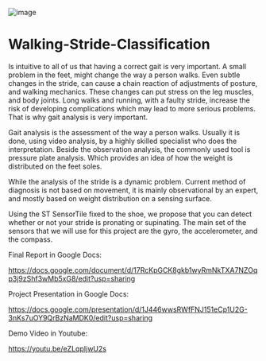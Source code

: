 

![image](https://user-images.githubusercontent.com/35944732/127803688-8f8f8a70-39e3-42e8-bb28-114fca5cb284.png)

# Walking-Stride-Classification

Is intuitive to all of us that having a correct gait is very important.
A small problem in the feet, might change the way a person walks. Even subtle changes in the stride, can cause a chain reaction of adjustments of posture, and walking mechanics. These changes can put stress on the leg muscles, and body joints. Long walks and running, with a faulty stride, increase the risk of developing complications which may lead to more serious problems. That is why gait analysis is very important.
 
Gait analysis is the assessment of the way a person walks. Usually it is done, using video analysis, by a highly skilled specialist who does the interpretation. Beside the observation analysis, the commonly used tool is pressure plate analysis. Which provides an idea of how the weight is distributed on the feet soles.

While the analysis of the stride is a dynamic problem. Current method of diagnosis is not based on movement, it is mainly observational by an expert, and mostly based on weight distribution on a sensing surface.
 
Using the ST SensorTile fixed to the shoe, we propose that you can detect whether or not your stride is pronating or supinating. The main set of the sensors that we will use for this project are the gyro, the accelerometer, and the compass.


Final Report in Google Docs:

https://docs.google.com/document/d/17RcKpGCK8gkb1wyRmNkTXA7NZOqp3j9zShf3wMb5xG8/edit?usp=sharing


Project Presentation in Google Docs:

https://docs.google.com/presentation/d/1J446wwsRWfFNJ151eCp1U2G-3nKs7uOY9QrBzNaMDK0/edit?usp=sharing


Demo Video in Youtube:


https://youtu.be/eZLqpIjwU2s
